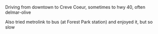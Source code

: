 Driving from downtown to Creve Coeur, sometimes to hwy 40, often delmar-olive

Also tried metrolink to bus (at Forest Park station) and enjoyed it, but so slow
